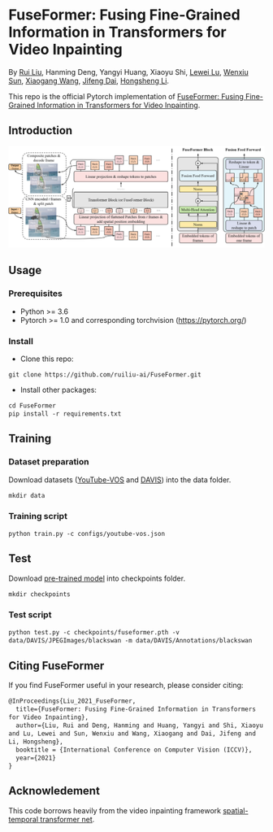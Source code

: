 # FuseFormer: Fusing Fine-Grained Information in Transformers for Video Inpainting

By [Rui Liu](https://ruiliu-ai.github.io), Hanming Deng, Yangyi Huang, Xiaoyu Shi, [Lewei Lu](https://dblp.org/pid/247/6438.html), [Wenxiu Sun](http://wenxiusun.com/), [Xiaogang Wang](https://www.ee.cuhk.edu.hk/~xgwang/), [Jifeng Dai](https://jifengdai.org/), [Hongsheng Li](https://www.ee.cuhk.edu.hk/~hsli/). 

This repo is the official Pytorch implementation of [FuseFormer: Fusing Fine-Grained Information in Transformers for Video Inpainting](https://arxiv.org/abs/2109.02974).

## Introduction
<img src='imgs/pipeline.png' width="900px">

## Usage

### Prerequisites
- Python >= 3.6
- Pytorch >= 1.0 and corresponding torchvision (https://pytorch.org/)

### Install
- Clone this repo:
```
git clone https://github.com/ruiliu-ai/FuseFormer.git
```
- Install other packages:
```
cd FuseFormer
pip install -r requirements.txt
```

## Training

### Dataset preparation
Download datasets ([YouTube-VOS](https://competitions.codalab.org/competitions/19544) and [DAVIS](https://davischallenge.org/davis2017/code.html)) into the data folder.
```
mkdir data
```

### Training script
```
python train.py -c configs/youtube-vos.json
```

## Test
Download [pre-trained model](https://drive.google.com/file/d/1BuSE42QAAUoQAJawbr5mMRXcqRRKeELc/view?usp=sharing) into checkpoints folder.
```
mkdir checkpoints
```

### Test script
```
python test.py -c checkpoints/fuseformer.pth -v data/DAVIS/JPEGImages/blackswan -m data/DAVIS/Annotations/blackswan
```

## Citing FuseFormer
If you find FuseFormer useful in your research, please consider citing:
```
@InProceedings{Liu_2021_FuseFormer,
  title={FuseFormer: Fusing Fine-Grained Information in Transformers for Video Inpainting},
  author={Liu, Rui and Deng, Hanming and Huang, Yangyi and Shi, Xiaoyu and Lu, Lewei and Sun, Wenxiu and Wang, Xiaogang and Dai, Jifeng and Li, Hongsheng},
  booktitle = {International Conference on Computer Vision (ICCV)},
  year={2021}
}
```

## Acknowledement
This code borrows heavily from the video inpainting framework [spatial-temporal transformer net](https://github.com/researchmm/STTN). 

